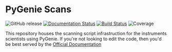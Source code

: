 PyGenie Scans
=============

![GitHub release](https://img.shields.io/github/release/PyGenie-Scans/Scans.svg) [![Documentation Status](https://readthedocs.org/projects/pygenie-scans/badge/?version=latest)](http://pygenie-scans.readthedocs.io/en/latest/?badge=latest)
[![Build Status](https://travis-ci.org/PyGenie-Scans/Scans.svg?branch=master)](https://travis-ci.org/PyGenie-Scans/Scans)
![Coverage](https://img.shields.io/badge/Coverage-78%25-green.svg)

This repository houses the scanning script infrastruction for the instruments scientists using PyGenie.  If you're not looking to edit the code, then you'd be best served by the [Official Documentation](http://pygenie-scans.readthedocs.io/en/latest/)

